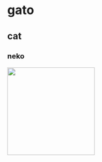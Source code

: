 # gato
## cat
### neko

<img src= "https://github.com/Mariana-Camargo-Silva/test-workoshop/assets/146994379/da08c63b-abb3-4f03-8e34-3005049af2d4" width="200px" height="200px">


